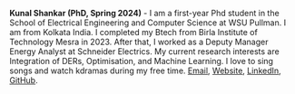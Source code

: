 **Kunal Shankar (PhD, Spring 2024)** - I am a first-year Phd student in the School  of Electrical Engineering and Computer Science at WSU Pullman. I am from Kolkata India. I completed my Btech from Birla Institute of Technology Mesra in 2023. After that, I worked as a Deputy Manager Energy Analyst at Schneider Electrics. My current research interests are Integration of DERs, Optimisation, and Machine Learning. I love to sing songs and watch kdramas during my free time.  [Email](mailto:kunal.shankar@wsu.edu), [Website](https://kunalshankar760.github.io/), [LinkedIn](https://www.linkedin.com/in/kunalshankar760/), [GitHub](https://github.com/kunalshankar760).
